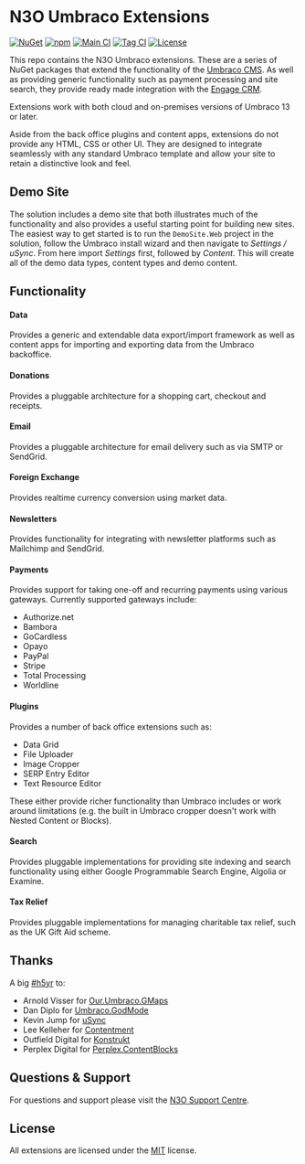 # N3O Umbraco Extensions

[![NuGet](https://img.shields.io/nuget/v/N3O.Umbraco.Extensions)](https://www.nuget.org/packages/N3O.Umbraco.Extensions/)
[![npm](https://img.shields.io/npm/v/@n3oltd/umbraco-giving-client)](https://www.npmjs.com/package/@n3oltd/umbraco-giving-client)
[![Main CI](https://github.com/n3oltd/N3O.Umbraco/actions/workflows/main-ci.yml/badge.svg)](https://github.com/n3oltd/N3O.Umbraco/actions/workflows/main-ci.yml)
[![Tag CI](https://github.com/n3oltd/N3O.Umbraco/actions/workflows/tag-ci.yml/badge.svg)](https://github.com/n3oltd/N3O.Umbraco/actions/workflows/tag-ci.yml)
[![License](https://img.shields.io/github/license/n3oltd/N3O.Umbraco)](LICENSE.md)

This repo contains the N3O Umbraco extensions. These are a series of NuGet packages that extend the functionality of the [Umbraco CMS](https://umbraco.com). As well as providing generic functionality such as payment processing and site search, they provide ready made integration with the [Engage CRM](https://n3o.ltd/).

Extensions work with both cloud and on-premises versions of Umbraco 13 or later.

Aside from the back office plugins and content apps, extensions do not provide any HTML, CSS or other UI. They are designed to integrate seamlessly with any standard Umbraco template and allow your site to retain a distinctive look and feel.

## Demo Site

The solution includes a demo site that both illustrates much of the functionality and also provides a useful starting point for building new sites. The easiest way to get started is to run the `DemoSite.Web` project in the solution, follow the Umbraco install wizard and then navigate to _Settings / uSync_. From here import _Settings_ first, followed by _Content_. This will create all of the demo data types, content types and demo content.

## Functionality

#### Data

Provides a generic and extendable data export/import framework as well as content apps for importing and exporting data from the Umbraco backoffice.

#### Donations

Provides a pluggable architecture for a shopping cart, checkout and receipts.

#### Email

Provides a pluggable architecture for email delivery such as via SMTP or SendGrid.

#### Foreign Exchange

Provides realtime currency conversion using market data.

#### Newsletters

Provides functionality for integrating with newsletter platforms such as Mailchimp and SendGrid.

#### Payments

Provides support for taking one-off and recurring payments using various gateways. Currently supported gateways include:

- Authorize.net
- Bambora
- GoCardless
- Opayo
- PayPal
- Stripe
- Total Processing
- Worldline

#### Plugins

Provides a number of back office extensions such as:

- Data Grid
- File Uploader
- Image Cropper
- SERP Entry Editor
- Text Resource Editor

These either provide richer functionality than Umbraco includes or work around limitations (e.g. the built in Umbraco cropper doesn't work with Nested Content or Blocks).

#### Search

Provides pluggable implementations for providing site indexing and search functionality using either Google Programmable Search Engine, Algolia or Examine.

#### Tax Relief

Provides pluggable implementations for managing charitable tax relief, such as the UK Gift Aid scheme.

## Thanks

A big [#h5yr](https://community.umbraco.com/learn-about-the-community/h5yr/) to:

- Arnold Visser for [Our.Umbraco.GMaps](https://github.com/ArnoldV/Our.Umbraco.GMaps)
- Dan Diplo for [Umbraco.GodMode](https://github.com/DanDiplo/Umbraco.GodMode)
- Kevin Jump for [uSync](https://jumoo.co.uk/usync/)
- Lee Kelleher for [Contentment](https://github.com/leekelleher/umbraco-contentment)
- Outfield Digital for [Konstrukt](https://getkonstrukt.net/)
- Perplex Digital for [Perplex.ContentBlocks](https://github.com/PerplexDigital/Perplex.ContentBlocks)

## Questions & Support

For questions and support please visit the [N3O Support Centre](https://support.n3o.ltd/).

## License

All extensions are licensed under the [MIT](LICENSE.md) license.
